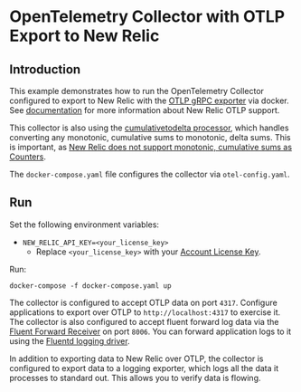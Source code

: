 # OpenTelemetry Collector with OTLP Export to New Relic

## Introduction

This example demonstrates how to run the OpenTelemetry Collector configured to export to New Relic with the [OTLP gRPC exporter](https://github.com/open-telemetry/opentelemetry-collector/tree/main/exporter/otlpexporter) via docker. See [documentation](https://docs.newrelic.com/docs/integrations/open-source-telemetry-integrations/opentelemetry/introduction-opentelemetry-new-relic/#how-it-works) for more information about New Relic OTLP support.

This collector is also using the [cumulativetodelta processor](https://github.com/open-telemetry/opentelemetry-collector-contrib/tree/main/processor/cumulativetodeltaprocessor), which handles converting any monotonic, cumulative sums to monotonic, delta sums.  This is important, as [New Relic does not support monotonic, cumulative sums as Counters](https://docs.newrelic.com/docs/more-integrations/open-source-telemetry-integrations/opentelemetry/best-practices/opentelemetry-best-practices-metrics).  

The `docker-compose.yaml` file configures the collector via `otel-config.yaml`.

## Run

Set the following environment variables:
* `NEW_RELIC_API_KEY=<your_license_key>`
    * Replace `<your_license_key>` with your [Account License Key](https://one.newrelic.com/launcher/api-keys-ui.launcher).

Run:
```shell
docker-compose -f docker-compose.yaml up
```

The collector is configured to accept OTLP data on port `4317`. Configure applications to export over OTLP to `http://localhost:4317` to exercise it. The collector is also configured to accept fluent forward log data via the [Fluent Forward Receiver](https://github.com/open-telemetry/opentelemetry-collector-contrib/tree/main/receiver/fluentforwardreceiver) on port `8006`. You can forward application logs to it using the [Fluentd logging driver](https://docs.docker.com/config/containers/logging/fluentd/).

In addition to exporting data to New Relic over OTLP, the collector is configured to export data to a logging exporter, which logs all the data it processes to standard out. This allows you to verify data is flowing.